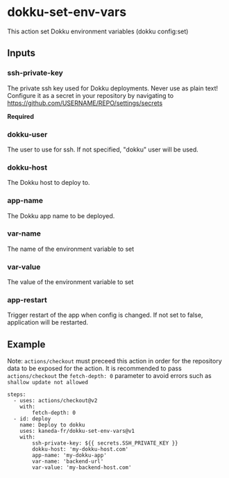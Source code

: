 # dokku-set-env-vars

This action set Dokku environment variables (dokku config:set)

## Inputs

### ssh-private-key

The private ssh key used for Dokku deployments. Never use as plain text! Configure it as a secret in your repository by navigating to https://github.com/USERNAME/REPO/settings/secrets

**Required**

### dokku-user

The user to use for ssh. If not specified, "dokku" user will be used.

### dokku-host

The Dokku host to deploy to.

### app-name

The Dokku app name to be deployed.

### var-name

The name of the environment variable to set

### var-value

The value of the environment variable to set

### app-restart

Trigger restart of the app when config is changed. If not set to false, application will be restarted.

## Example

Note: `actions/checkout` must preceed this action in order for the repository data to be exposed for the action.
It is recommended to pass `actions/checkout` the `fetch-depth: 0` parameter to avoid errors such as `shallow update not allowed`

```
steps:
  - uses: actions/checkout@v2
    with:
        fetch-depth: 0
  - id: deploy
    name: Deploy to dokku
    uses: kaneda-fr/dokku-set-env-vars@v1
    with:
        ssh-private-key: ${{ secrets.SSH_PRIVATE_KEY }}
        dokku-host: 'my-dokku-host.com'
        app-name: 'my-dokku-app'
        var-name: 'backend-url'
        var-value: 'my-backend-host.com'
```
